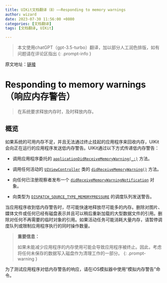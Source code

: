 ```yaml
---
title: UIKit文档翻译（8）——Responding to memory warnings
author: wizard
date: 2023-07-30 11:56:00 +0800
categories: [文档翻译]
tags: [文档翻译, UIKit]

---
```


> 本文使用chatGPT（gpt-3.5-turbo）翻译，加以部分人工润色排版，如有问题请在评论区指出
{: .prompt-info }

原文地址：[链接](https://developer.apple.com/documentation/uikit/app_and_environment/managing_your_app_s_life_cycle/responding_to_memory_warnings)

# Responding to memory warnings（响应内存警告）

> 在系统要求释放内存时，及时释放内存。

## 概览

如果系统的可用内存不足，并且无法通过终止挂起的应用程序来回收内存，UIKit会向正在运行的应用程序发送低内存警告。UIKit通过以下方式传递低内存警告：

* 调用应用程序委托的 [`applicationDidReceiveMemoryWarning(_:)`](https://developer.apple.com/documentation/uikit/uiapplicationdelegate/1623063-applicationdidreceivememorywarni) 方法。

* 调用任何活动的 [`UIViewController`](https://developer.apple.com/documentation/uikit/uiviewcontroller) 类的 [`didReceiveMemoryWarning()`](https://developer.apple.com/documentation/uikit/uiviewcontroller/1621409-didreceivememorywarning) 方法。

* 向任何已注册观察者发布一个 [`didReceiveMemoryWarningNotification`](https://developer.apple.com/documentation/uikit/uiapplication/1622920-didreceivememorywarningnotificat) 对象。

* 向类型为 [`DISPATCH_SOURCE_TYPE_MEMORYPRESSURE`](https://developer.apple.com/documentation/dispatch/dispatch_source_type_memorypressure) 的调度队列发送警告。

当应用程序收到低内存警告时，尽可能快速地释放尽可能多的内存。删除对图片、媒体文件或任何已经有磁盘表示并且可以稍后重新加载的大型数据文件的引用。删除对任何不再需要的临时对象的引用。如果活动任务可能消耗大量内存，请暂停调度队列或限制应用程序执行的同时操作数量。

> **重要信息：**
> 
> 如果未能减少应用程序的内存使用可能会导致应用程序被终止。因此，考虑将任何未保存的数据写入磁盘作为清理工作的一部分。
{: .prompt-warning }

为了测试应用程序对低内存警告的响应，请在iOS模拟器中使用“模拟内存警告”命令。